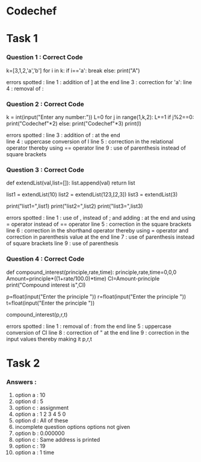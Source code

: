 # Codechef

# Task 1

### Question 1 : Correct Code 
k=[3,1,2,'a','b']
for i in k:
    if i=='a':
        break
    else:
        print("A")

errors spotted : line 1 : addition of ] at the end 
                 line 3 : correction for 'a':
                 line 4 : removal of :
                 
                 
### Question 2 : Correct Code
k = int(input("Enter any number:"))
L=0
for j in range(1,k,2):
    L+=1
    if j%2==0:       
        print("Codechef"*2)
    else:
        print("Codechef"*3)
    print(l)
    
errors spotted : line 3 : addition of : at the end  
                 line 4 : uppercase conversion of l
                 line 5 : correction in the relational operator thereby using == operator
                 line 9 : use of parenthesis instead of square brackets
                 
### Question 3 : Correct Code
def extendList(val,list=[]):
    list.append(val)
    return list

list1 = extendList(10)
list2 = extendList(123,[2,3])
list3 = extendList(3)

print("list1=",list1)
print("list2=",list2)
print("list3=",list3)

errors spotted : line 1 : use of , instead of ; and adding : at the end and using = operator instead of == operator
                 line 5 : correction in the square brackets
                 line 6 : correction in the shorthand operator thereby using = operator and correction in parenthesis value at the end
                 line 7 : use of parenthesis instead of square brackets
                 line 9 : use of parenthesis
                 
### Question 4 : Correct Code
def compound_interest(principle,rate,time):
    principle,rate,time=0,0,0
    Amount=principle*((1+rate/100.0)*time)
    CI=Amount-principle
    print("Compound interest is",CI)
    
p=float(input("Enter the principle "))
r=float(input("Enter the principle "))
t=float(input("Enter the principle "))

compound_interest(p,r,t)

errors spotted : line 1 : removal of : from the end
                 line 5 : uppercase conversion of CI
                 line 8 : correction of " at the end
                 line 9 : correction in the input values thereby making it p,r,t


# Task 2  
### Answers :
1. option a : 10
2. option d : 5
3. option c : assignment
4. option a : 1 2 3 4 5 0
5. option d : All of these
6. incomplete question options options not given
7. option b : 0.000000
8. option c : Same address is printed
9. option c : 19
10. option a : 1 time
